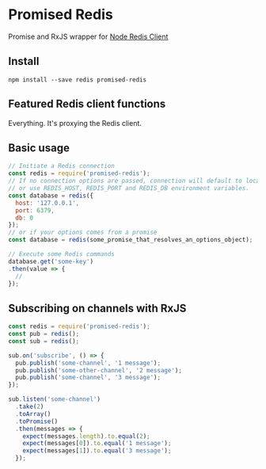 Promised Redis
==============

Promise and RxJS wrapper for [Node Redis Client](http://redis.js.org/)

Install
-------

`npm install --save redis promised-redis`

Featured Redis client functions
-------------------------------

Everything. It's proxying the Redis client.

Basic usage
-----------

```javascript
// Initiate a Redis connection
const redis = require('promised-redis');
// If no connection options are passed, connection will default to localhost
// or use REDIS_HOST, REDIS_PORT and REDIS_DB environment variables.
const database = redis({
  host: '127.0.0.1',
  port: 6379,
  db: 0
});
// or if your options comes from a promise
const database = redis(some_promise_that_resolves_an_options_object);

// Execute some Redis commands
database.get('some-key')
.then(value => {
  //
});
```

Subscribing on channels with RxJS
---------------------------------

```javascript
const redis = require('promised-redis');
const pub = redis();
const sub = redis();

sub.on('subscribe', () => {
  pub.publish('some-channel', '1 message');
  pub.publish('some-other-channel', '2 message');
  pub.publish('some-channel', '3 message');
});

sub.listen('some-channel')
  .take(2)
  .toArray()
  .toPromise()
  .then(messages => {
    expect(messages.length).to.equal(2);
    expect(messages[0]).to.equal('1 message');
    expect(messages[1]).to.equal('3 message');
  });
```
